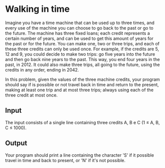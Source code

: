 # Walking in time

Imagine you have a time machine that can be used up to three times, and every use of the machine you can choose to go back to the past or go to the future. The machine has three fixed loans; each credit represents a certain number of years, and can be used to get this amount of years for the past or for the future. You can make one, two or three trips, and each of these three credits can only be used once. For example, if the credits are 5, 12 and 9, you could decide to make two trips: go five years into the future and then go back nine years to the past. This way, you end four years in the past, in 2012. It could also make three trips, all going to the future, using the credits in any order, ending in 2042.

In this problem, given the values of the three machine credits, your program should say if is possible or not travel back in time and return to the present, making at least one trip and at most three trips; always using each of the three credit at most once.

## Input
The input consists of a single line containing three credits A, B e C (1 ≤ A, B, C ≤ 1000).

## Output
Your program should print a line containing the character 'S' if it possible travel in time and back to present, or 'N' if it's not possible.
